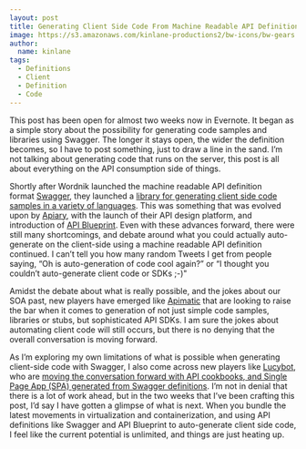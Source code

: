 ```yaml
---
layout: post
title: Generating Client Side Code From Machine Readable API Definitions
image: https://s3.amazonaws.com/kinlane-productions2/bw-icons/bw-gears.png
author:
  name: kinlane
tags:
  - Definitions
  - Client
  - Definition
  - Code
---
```

This post has been open for almost two weeks now in Evernote. It began as a simple story about the possibility for generating code samples and libraries using Swagger. The longer it stays open, the wider the definition becomes, so I have to post something, just to draw a line in the sand. I’m not talking about generating code that runs on the server, this post is all about everything on the API consumption side of things.

Shortly after Wordnik launched the machine readable API definition format [Swagger](http://swagger.io), they launched a [library for generating client side code samples in a variety of languages](https://github.com/swagger-api/swagger-codegen). This was something that was evolved upon by [Apiary](http://bit.ly/1pb4H8k), with the launch of their API design platform, and introduction of [API Blueprint](http://bit.ly/1arUHCU). Even with these advances forward, there were still many shortcomings, and debate around what you could actually auto-generate on the client-side using a machine readable API definition continued. I can’t tell you how many random Tweets I get from people saying, “Oh is auto-generation of code cool again?” or “I thought you couldn’t auto-generate client code or SDKs ;-)"

Amidst the debate about what is really possible, and the jokes about our SOA past, new players have emerged like [Apimatic](http://bit.ly/1qnXcI0) that are looking to raise the bar when it comes to generation of not just simple code samples, libraries or stubs, but sophisticated API SDKs. I am sure the jokes about automating client code will still occurs, but there is no denying that the overall conversation is moving forward.

As I’m exploring my own limitations of what is possible when generating client-side code with Swagger, I also come across new players like [Lucybot](http://bit.ly/1DwAaXo), who are [moving the conversation forward with API cookbooks, and Single Page App (SPA) generated from Swagger definitions](http://apievangelist.com/2015/02/24/driving-your-single-page-applications-and-api-cookbooks-using-api-definition-formats-like-swagger-and-api-blueprint/). I’m not in denial that there is a lot of work ahead, but in the two weeks that I’ve been crafting this post, I’d say I have gotten a glimpse of what is next. When you bundle the latest movements in virtualization and containerization, and using API definitions like Swagger and API Blueprint to auto-generate client side code, I feel like the current potential is unlimited, and things are just heating up.
